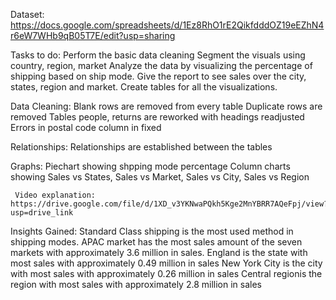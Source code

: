 Dataset: https://docs.google.com/spreadsheets/d/1Ez8RhO1rE2QikfdddOZ19eEZhN4r6eW7WHb9qB05T7E/edit?usp=sharing

Tasks to do: 
     Perform the basic data cleaning
     Segment the visuals using country, region, market
     Analyze the data by visualizing the percentage of shipping based on ship mode.
     Give the report to see sales over the city, states, region and market.
     Create tables for all the visualizations.

Data Cleaning:
     Blank rows are removed from every table
     Duplicate rows are removed
     Tables people, returns are reworked with headings readjusted
     Errors in postal code column in fixed

Relationships:
     Relationships are established between the tables

Graphs:
     Piechart showing shpping mode percentage
     Column charts showing Sales vs States, Sales vs Market, Sales vs City, Sales vs Region

     Video explanation: https://drive.google.com/file/d/1XD_v3YKNwaPQkh5Kge2MnYBRR7AQeFpj/view?usp=drive_link
     
Insights Gained:
     Standard Class shipping is the most used method in shipping modes.
     APAC market has the most sales amount of the seven markets with approximately 3.6 million in sales.
     England is the state with most sales with approximately 0.49 million in sales
     New York City is the city with most sales with approximately 0.26 million in sales
     Central regionis the region with most sales with approximately 2.8 million in sales
